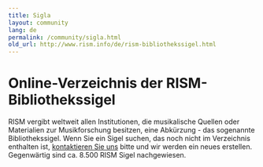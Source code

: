 ```yaml
---
title: Sigla
layout: community
lang: de
permalink: /community/sigla.html
old_url: http://www.rism.info/de/rism-bibliothekssigel.html
---
```


# Online-Verzeichnis der RISM-Bibliothekssigel

RISM vergibt weltweit allen Institutionen, die musikalische Quellen oder Materialien zur Musikforschung besitzen, eine Abkürzung - das sogenannte Bibliothekssigel. Wenn Sie ein Sigel suchen, das noch nicht im Verzeichnis enthalten ist, [kontaktieren Sie uns](mailto:contact@rism.info) bitte und wir werden ein neues erstellen. Gegenwärtig sind ca. 8.500 RISM Sigel nachgewiesen.

<script type="text/javascript" src=" /javascript/sigla.js"></script>
<div id="siglaCatalog" sruhost="https://beta.rism.info" limit="20"> </div>

